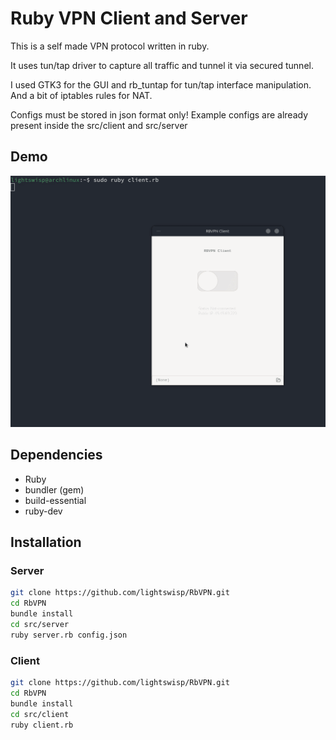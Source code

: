 
# Ruby VPN Client and Server

This is a self made VPN protocol written in ruby.

It uses tun/tap driver to capture all traffic and tunnel it via secured tunnel.

I used GTK3 for the GUI and rb_tuntap for tun/tap interface manipulation. And a bit of iptables rules for NAT. 

Configs must be stored in json format only! Example configs are already present inside the src/client and src/server


## Demo

![](https://github.com/lightswisp/RbVPN/blob/main/gif/main.gif?raw=true)


## Dependencies

- Ruby
- bundler (gem)
- build-essential
- ruby-dev

## Installation

### Server

```bash
git clone https://github.com/lightswisp/RbVPN.git
cd RbVPN
bundle install
cd src/server
ruby server.rb config.json
```

### Client

```bash
git clone https://github.com/lightswisp/RbVPN.git
cd RbVPN
bundle install
cd src/client
ruby client.rb
```
    
